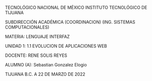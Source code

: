 TECNOLÓGICO NACIONAL DE MÉXICO INSTITUTO TECNOLÓGICO DE TIJUANA

SUBDIRECCIÓN ACADÉMICA (COORDINACION) (ING. SISTEMAS COMPUTACIONALES)

MATERIA: LENGUAJE INTERFAZ

UNIDAD 1: 1.1 EVOLUCION DE APLICACIONES WEB

DOCENTE: RENE SOLIS REYES

ALUMNO (A): Sebastian Gonzalez Elogio

TIJUANA B.C. A 22 DE MARZO DE 2022
